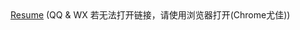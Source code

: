 <div class="resume-frame">
        <object width="100%" height="100%" type="application/pdf" data="{{site.cdn}}yycf.pdf" internalinstanceid="5">
            <a href="/assets/yycf.pdf" download="yanyunchangfeng">Resume</a> (QQ & WX 若无法打开链接，请使用浏览器打开(Chrome尤佳))
        </object>
</div>